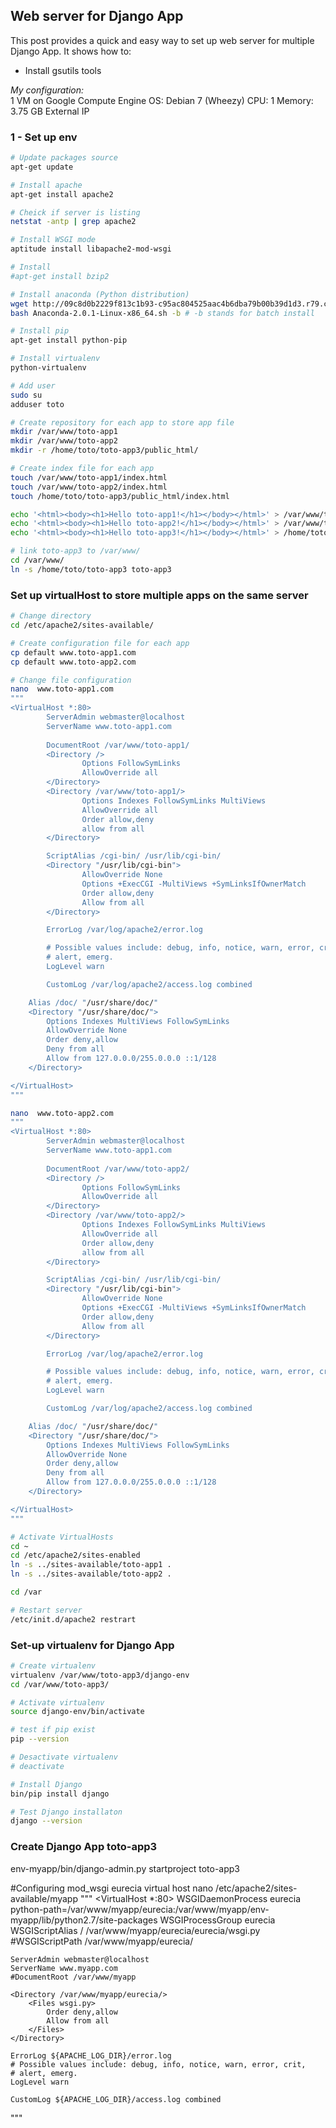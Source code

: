 ## Web server for Django App
This post provides a quick and easy way to set up web server for multiple Django App. It shows how to:
- Install gsutils tools


_My configuration:_  
1 VM on Google Compute Engine
OS: Debian 7 (Wheezy)
CPU: 1
Memory: 3.75 GB
External IP

### 1 - Set up env 
```sh
# Update packages source
apt-get update

# Install apache 
apt-get install apache2

# Cheick if server is listing
netstat -antp | grep apache2

# Install WSGI mode
aptitude install libapache2-mod-wsgi

# Install 
#apt-get install bzip2

# Install anaconda (Python distribution)
wget http://09c8d0b2229f813c1b93-c95ac804525aac4b6dba79b00b39d1d3.r79.cf1.rackcdn.com/Anaconda-2.0.1-Linux-x86_64.sh
bash Anaconda-2.0.1-Linux-x86_64.sh -b # -b stands for batch install

# Install pip
apt-get install python-pip 

# Install virtualenv
python-virtualenv

# Add user
sudo su
adduser toto

# Create repository for each app to store app file
mkdir /var/www/toto-app1
mkdir /var/www/toto-app2
mkdir -r /home/toto/toto-app3/public_html/

# Create index file for each app
touch /var/www/toto-app1/index.html
touch /var/www/toto-app2/index.html
touch /home/toto/toto-app3/public_html/index.html

echo '<html><body><h1>Hello toto-app1!</h1></body></html>' > /var/www/toto-app1/index.html
echo '<html><body><h1>Hello toto-app2!</h1></body></html>' > /var/www/toto-app2/index.html
echo '<html><body><h1>Hello toto-app3!</h1></body></html>' > /home/toto/toto-app3/public_html/index.html

# link toto-app3 to /var/www/
cd /var/www/
ln -s /home/toto/toto-app3 toto-app3
```

### Set up virtualHost to store multiple apps on the same server
```sh
# Change directory
cd /etc/apache2/sites-available/

# Create configuration file for each app
cp default www.toto-app1.com
cp default www.toto-app2.com

# Change file configuration
nano  www.toto-app1.com
"""
<VirtualHost *:80>
        ServerAdmin webmaster@localhost
        ServerName www.toto-app1.com
        
        DocumentRoot /var/www/toto-app1/
        <Directory />
                Options FollowSymLinks
                AllowOverride all 
        </Directory>
        <Directory /var/www/toto-app1/>
                Options Indexes FollowSymLinks MultiViews
                AllowOverride all 
                Order allow,deny
                allow from all
        </Directory>

        ScriptAlias /cgi-bin/ /usr/lib/cgi-bin/
        <Directory "/usr/lib/cgi-bin">
                AllowOverride None
                Options +ExecCGI -MultiViews +SymLinksIfOwnerMatch
                Order allow,deny
                Allow from all
        </Directory>

        ErrorLog /var/log/apache2/error.log

        # Possible values include: debug, info, notice, warn, error, crit,
        # alert, emerg.
        LogLevel warn

        CustomLog /var/log/apache2/access.log combined

    Alias /doc/ "/usr/share/doc/"
    <Directory "/usr/share/doc/">
        Options Indexes MultiViews FollowSymLinks
        AllowOverride None
        Order deny,allow
        Deny from all
        Allow from 127.0.0.0/255.0.0.0 ::1/128
    </Directory>

</VirtualHost>
"""

nano  www.toto-app2.com
"""
<VirtualHost *:80>
        ServerAdmin webmaster@localhost
        ServerName www.toto-app1.com
        
        DocumentRoot /var/www/toto-app2/
        <Directory />
                Options FollowSymLinks
                AllowOverride all 
        </Directory>
        <Directory /var/www/toto-app2/>
                Options Indexes FollowSymLinks MultiViews
                AllowOverride all 
                Order allow,deny
                allow from all
        </Directory>

        ScriptAlias /cgi-bin/ /usr/lib/cgi-bin/
        <Directory "/usr/lib/cgi-bin">
                AllowOverride None
                Options +ExecCGI -MultiViews +SymLinksIfOwnerMatch
                Order allow,deny
                Allow from all
        </Directory>

        ErrorLog /var/log/apache2/error.log

        # Possible values include: debug, info, notice, warn, error, crit,
        # alert, emerg.
        LogLevel warn

        CustomLog /var/log/apache2/access.log combined

    Alias /doc/ "/usr/share/doc/"
    <Directory "/usr/share/doc/">
        Options Indexes MultiViews FollowSymLinks
        AllowOverride None
        Order deny,allow
        Deny from all
        Allow from 127.0.0.0/255.0.0.0 ::1/128
    </Directory>

</VirtualHost>
"""

# Activate VirtualHosts
cd ~
cd /etc/apache2/sites-enabled
ln -s ../sites-available/toto-app1 .
ln -s ../sites-available/toto-app2 .

cd /var

# Restart server
/etc/init.d/apache2 restrart

```
### Set-up virtualenv for Django App
```sh
# Create virtualenv
virtualenv /var/www/toto-app3/django-env
cd /var/www/toto-app3/

# Activate virtualenv
source django-env/bin/activate 

# test if pip exist
pip --version

# Desactivate virtualenv
# deactivate

# Install Django
bin/pip install django

# Test Django installaton
django --version
```

### Create Django App toto-app3
env-myapp/bin/django-admin.py startproject toto-app3

#Configuring mod_wsgi eurecia virtual host
nano /etc/apache2/sites-available/myapp
"""
<VirtualHost *:80>
    WSGIDaemonProcess eurecia python-path=/var/www/myapp/eurecia:/var/www/myapp/env-myapp/lib/python2.7/site-packages
    WSGIProcessGroup eurecia 
    WSGIScriptAlias / /var/www/myapp/eurecia/eurecia/wsgi.py 
    #WSGIScriptPath /var/www/myapp/eurecia/ 

    ServerAdmin webmaster@localhost 
    ServerName www.myapp.com 
    #DocumentRoot /var/www/myapp 

    <Directory /var/www/myapp/eurecia/>
        <Files wsgi.py> 
            Order deny,allow 
            Allow from all 
        </Files> 
    </Directory> 

    ErrorLog ${APACHE_LOG_DIR}/error.log 
    # Possible values include: debug, info, notice, warn, error, crit, 
    # alert, emerg. 
    LogLevel warn 
    
    CustomLog ${APACHE_LOG_DIR}/access.log combined
</VirtualHost>
"""





